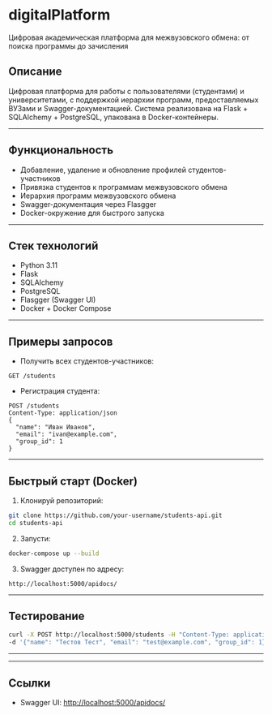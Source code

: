 # digitalPlatform
Цифровая академическая платформа для межвузовского обмена: от поиска программы до зачисления

##  Описание

Цифровая платформа для работы с пользователями (студентами) и университетами, с поддержкой иерархии программ, предоставляемых ВУЗами и Swagger-документацией. Система реализована на Flask + SQLAlchemy + PostgreSQL, упакована в Docker-контейнеры.

---

## Функциональность

-  Добавление, удаление и обновление профилей студентов-участников
-  Привязка студентов к программам межвузовского обмена
-  Иерархия программ межвузовского обмена
-  Swagger-документация через Flasgger
-  Docker-окружение для быстрого запуска

---

## Стек технологий

- Python 3.11
- Flask
- SQLAlchemy
- PostgreSQL
- Flasgger (Swagger UI)
- Docker + Docker Compose

---


## Примеры запросов

- Получить всех студентов-участников:
```http
GET /students
```

- Регистрация студента:
```http
POST /students
Content-Type: application/json
{
  "name": "Иван Иванов",
  "email": "ivan@example.com",
  "group_id": 1
}
```

---

##  Быстрый старт (Docker)

1. Клонируй репозиторий:

```bash
git clone https://github.com/your-username/students-api.git
cd students-api
```

2. Запусти:

```bash
docker-compose up --build
```

3. Swagger доступен по адресу:

```
http://localhost:5000/apidocs/
```

---

## Тестирование

```bash
curl -X POST http://localhost:5000/students -H "Content-Type: application/json" \
-d '{"name": "Тестов Тест", "email": "test@example.com", "group_id": 1}'
```

---



---


## Ссылки

- Swagger UI: [http://localhost:5000/apidocs/](http://localhost:5000/apidocs/)
